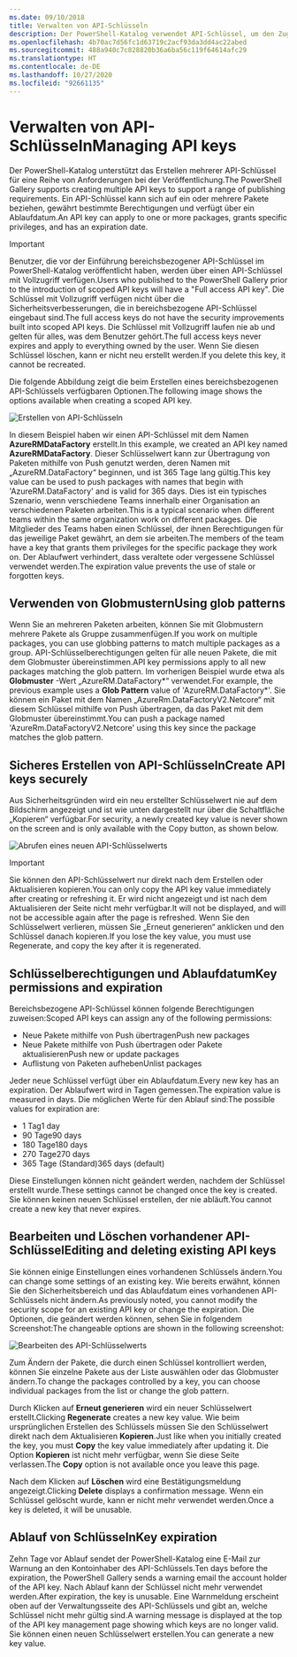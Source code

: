 ```yaml
---
ms.date: 09/10/2018
title: Verwalten von API-Schlüsseln
description: Der PowerShell-Katalog verwendet API-Schlüssel, um den Zugriff auf den Katalog für Inhaltsherausgeber zu authentifizieren.
ms.openlocfilehash: 4b70ac7d56fc1d63719c2acf93da3dd4ac22abed
ms.sourcegitcommit: 488a940c7c828820b36a6ba56c119f64614afc29
ms.translationtype: HT
ms.contentlocale: de-DE
ms.lasthandoff: 10/27/2020
ms.locfileid: "92661135"
---
```

# <a name="managing-api-keys"></a><span data-ttu-id="fb7ec-103">Verwalten von API-Schlüsseln</span><span class="sxs-lookup"><span data-stu-id="fb7ec-103">Managing API keys</span></span>

<span data-ttu-id="fb7ec-104">Der PowerShell-Katalog unterstützt das Erstellen mehrerer API-Schlüssel für eine Reihe von Anforderungen bei der Veröffentlichung.</span><span class="sxs-lookup"><span data-stu-id="fb7ec-104">The PowerShell Gallery supports creating multiple API keys to support a range of publishing requirements.</span></span> <span data-ttu-id="fb7ec-105">Ein API-Schlüssel kann sich auf ein oder mehrere Pakete beziehen, gewährt bestimmte Berechtigungen und verfügt über ein Ablaufdatum.</span><span class="sxs-lookup"><span data-stu-id="fb7ec-105">An API key can apply to one or more packages, grants specific privileges, and has an expiration date.</span></span>

> [!IMPORTANT]
> <span data-ttu-id="fb7ec-106">Benutzer, die vor der Einführung bereichsbezogener API-Schlüssel im PowerShell-Katalog veröffentlicht haben, werden über einen API-Schlüssel mit Vollzugriff verfügen.</span><span class="sxs-lookup"><span data-stu-id="fb7ec-106">Users who published to the PowerShell Gallery prior to the introduction of scoped API keys will have a "Full access API key".</span></span> <span data-ttu-id="fb7ec-107">Die Schlüssel mit Vollzugriff verfügen nicht über die Sicherheitsverbesserungen, die in bereichsbezogene API-Schlüssel eingebaut sind.</span><span class="sxs-lookup"><span data-stu-id="fb7ec-107">The full access keys do not have the security improvements built into scoped API keys.</span></span> <span data-ttu-id="fb7ec-108">Die Schlüssel mit Vollzugriff laufen nie ab und gelten für alles, was dem Benutzer gehört.</span><span class="sxs-lookup"><span data-stu-id="fb7ec-108">The full access keys never expires and apply to everything owned by the user.</span></span> <span data-ttu-id="fb7ec-109">Wenn Sie diesen Schlüssel löschen, kann er nicht neu erstellt werden.</span><span class="sxs-lookup"><span data-stu-id="fb7ec-109">If you delete this key, it cannot be recreated.</span></span>

<span data-ttu-id="fb7ec-110">Die folgende Abbildung zeigt die beim Erstellen eines bereichsbezogenen API-Schlüssels verfügbaren Optionen.</span><span class="sxs-lookup"><span data-stu-id="fb7ec-110">The following image shows the options available when creating a scoped API key.</span></span>

![Erstellen von API-Schlüsseln](media/creating-APIkeys/PSGallery_KeyScoped.png)

<span data-ttu-id="fb7ec-112">In diesem Beispiel haben wir einen API-Schlüssel mit dem Namen **AzureRMDataFactory** erstellt.</span><span class="sxs-lookup"><span data-stu-id="fb7ec-112">In this example, we created an API key named **AzureRMDataFactory**.</span></span> <span data-ttu-id="fb7ec-113">Dieser Schlüsselwert kann zur Übertragung von Paketen mithilfe von Push genutzt werden, deren Namen mit „AzureRM.DataFactory“ beginnen, und ist 365 Tage lang gültig.</span><span class="sxs-lookup"><span data-stu-id="fb7ec-113">This key value can be used to push packages with names that begin with 'AzureRM.DataFactory' and is valid for 365 days.</span></span> <span data-ttu-id="fb7ec-114">Dies ist ein typisches Szenario, wenn verschiedene Teams innerhalb einer Organisation an verschiedenen Paketen arbeiten.</span><span class="sxs-lookup"><span data-stu-id="fb7ec-114">This is a typical scenario when different teams within the same organization work on different packages.</span></span> <span data-ttu-id="fb7ec-115">Die Mitglieder des Teams haben einen Schlüssel, der ihnen Berechtigungen für das jeweilige Paket gewährt, an dem sie arbeiten.</span><span class="sxs-lookup"><span data-stu-id="fb7ec-115">The members of the team have a key that grants them privileges for the specific package they work on.</span></span>
<span data-ttu-id="fb7ec-116">Der Ablaufwert verhindert, dass veraltete oder vergessene Schlüssel verwendet werden.</span><span class="sxs-lookup"><span data-stu-id="fb7ec-116">The expiration value prevents the use of stale or forgotten keys.</span></span>

## <a name="using-glob-patterns"></a><span data-ttu-id="fb7ec-117">Verwenden von Globmustern</span><span class="sxs-lookup"><span data-stu-id="fb7ec-117">Using glob patterns</span></span>

<span data-ttu-id="fb7ec-118">Wenn Sie an mehreren Paketen arbeiten, können Sie mit Globmustern mehrere Pakete als Gruppe zusammenfügen.</span><span class="sxs-lookup"><span data-stu-id="fb7ec-118">If you work on multiple packages, you can use globbing patterns to match multiple packages as a group.</span></span> <span data-ttu-id="fb7ec-119">API-Schlüsselberechtigungen gelten für alle neuen Pakete, die mit dem Globmuster übereinstimmen.</span><span class="sxs-lookup"><span data-stu-id="fb7ec-119">API key permissions apply to all new packages matching the glob pattern.</span></span> <span data-ttu-id="fb7ec-120">Im vorherigen Beispiel wurde etwa als **Globmuster** -Wert „AzureRM.DataFactory\*“ verwendet.</span><span class="sxs-lookup"><span data-stu-id="fb7ec-120">For example, the previous example uses a **Glob Pattern** value of 'AzureRM.DataFactory\*'.</span></span> <span data-ttu-id="fb7ec-121">Sie können ein Paket mit dem Namen „AzureRm.DataFactoryV2.Netcore“ mit diesem Schlüssel mithilfe von Push übertragen, da das Paket mit dem Globmuster übereinstimmt.</span><span class="sxs-lookup"><span data-stu-id="fb7ec-121">You can push a package named 'AzureRm.DataFactoryV2.Netcore' using this key since the package matches the glob pattern.</span></span>

## <a name="create-api-keys-securely"></a><span data-ttu-id="fb7ec-122">Sicheres Erstellen von API-Schlüsseln</span><span class="sxs-lookup"><span data-stu-id="fb7ec-122">Create API keys securely</span></span>

<span data-ttu-id="fb7ec-123">Aus Sicherheitsgründen wird ein neu erstellter Schlüsselwert nie auf dem Bildschirm angezeigt und ist wie unten dargestellt nur über die Schaltfläche „Kopieren“ verfügbar.</span><span class="sxs-lookup"><span data-stu-id="fb7ec-123">For security, a newly created key value is never shown on the screen and is only available with the Copy button, as shown below.</span></span>

![Abrufen eines neuen API-Schlüsselwerts](media/creating-APIkeys/PSGallery_CopyCreatedKey.png)

> [!IMPORTANT]
> <span data-ttu-id="fb7ec-125">Sie können den API-Schlüsselwert nur direkt nach dem Erstellen oder Aktualisieren kopieren.</span><span class="sxs-lookup"><span data-stu-id="fb7ec-125">You can only copy the API key value immediately after creating or refreshing it.</span></span> <span data-ttu-id="fb7ec-126">Er wird nicht angezeigt und ist nach dem Aktualisieren der Seite nicht mehr verfügbar.</span><span class="sxs-lookup"><span data-stu-id="fb7ec-126">It will not be displayed, and will not be accessible again after the page is refreshed.</span></span> <span data-ttu-id="fb7ec-127">Wenn Sie den Schlüsselwert verlieren, müssen Sie „Erneut generieren“ anklicken und den Schlüssel danach kopieren.</span><span class="sxs-lookup"><span data-stu-id="fb7ec-127">If you lose the key value, you must use Regenerate, and copy the key after it is regenerated.</span></span>

## <a name="key-permissions-and-expiration"></a><span data-ttu-id="fb7ec-128">Schlüsselberechtigungen und Ablaufdatum</span><span class="sxs-lookup"><span data-stu-id="fb7ec-128">Key permissions and expiration</span></span>

<span data-ttu-id="fb7ec-129">Bereichsbezogene API-Schlüssel können folgende Berechtigungen zuweisen:</span><span class="sxs-lookup"><span data-stu-id="fb7ec-129">Scoped API keys can assign any of the following permissions:</span></span>

- <span data-ttu-id="fb7ec-130">Neue Pakete mithilfe von Push übertragen</span><span class="sxs-lookup"><span data-stu-id="fb7ec-130">Push new packages</span></span>
- <span data-ttu-id="fb7ec-131">Neue Pakete mithilfe von Push übertragen oder Pakete aktualisieren</span><span class="sxs-lookup"><span data-stu-id="fb7ec-131">Push new or update packages</span></span>
- <span data-ttu-id="fb7ec-132">Auflistung von Paketen aufheben</span><span class="sxs-lookup"><span data-stu-id="fb7ec-132">Unlist packages</span></span>

<span data-ttu-id="fb7ec-133">Jeder neue Schlüssel verfügt über ein Ablaufdatum.</span><span class="sxs-lookup"><span data-stu-id="fb7ec-133">Every new key has an expiration.</span></span> <span data-ttu-id="fb7ec-134">Der Ablaufwert wird in Tagen gemessen.</span><span class="sxs-lookup"><span data-stu-id="fb7ec-134">The expiration value is measured in days.</span></span> <span data-ttu-id="fb7ec-135">Die möglichen Werte für den Ablauf sind:</span><span class="sxs-lookup"><span data-stu-id="fb7ec-135">The possible values for expiration are:</span></span>

- <span data-ttu-id="fb7ec-136">1 Tag</span><span class="sxs-lookup"><span data-stu-id="fb7ec-136">1 day</span></span>
- <span data-ttu-id="fb7ec-137">90 Tage</span><span class="sxs-lookup"><span data-stu-id="fb7ec-137">90 days</span></span>
- <span data-ttu-id="fb7ec-138">180 Tage</span><span class="sxs-lookup"><span data-stu-id="fb7ec-138">180 days</span></span>
- <span data-ttu-id="fb7ec-139">270 Tage</span><span class="sxs-lookup"><span data-stu-id="fb7ec-139">270 days</span></span>
- <span data-ttu-id="fb7ec-140">365 Tage (Standard)</span><span class="sxs-lookup"><span data-stu-id="fb7ec-140">365 days (default)</span></span>

<span data-ttu-id="fb7ec-141">Diese Einstellungen können nicht geändert werden, nachdem der Schlüssel erstellt wurde.</span><span class="sxs-lookup"><span data-stu-id="fb7ec-141">These settings cannot be changed once the key is created.</span></span> <span data-ttu-id="fb7ec-142">Sie können keinen neuen Schlüssel erstellen, der nie abläuft.</span><span class="sxs-lookup"><span data-stu-id="fb7ec-142">You cannot create a new key that never expires.</span></span>

## <a name="editing-and-deleting-existing-api-keys"></a><span data-ttu-id="fb7ec-143">Bearbeiten und Löschen vorhandener API-Schlüssel</span><span class="sxs-lookup"><span data-stu-id="fb7ec-143">Editing and deleting existing API keys</span></span>

<span data-ttu-id="fb7ec-144">Sie können einige Einstellungen eines vorhandenen Schlüssels ändern.</span><span class="sxs-lookup"><span data-stu-id="fb7ec-144">You can change some settings of an existing key.</span></span> <span data-ttu-id="fb7ec-145">Wie bereits erwähnt, können Sie den Sicherheitsbereich und das Ablaufdatum eines vorhandenen API-Schlüssels nicht ändern.</span><span class="sxs-lookup"><span data-stu-id="fb7ec-145">As previously noted, you cannot modify the security scope for an existing API key or change the expiration.</span></span> <span data-ttu-id="fb7ec-146">Die Optionen, die geändert werden können, sehen Sie in folgendem Screenshot:</span><span class="sxs-lookup"><span data-stu-id="fb7ec-146">The changeable options are shown in the following screenshot:</span></span>

![Bearbeiten des API-Schlüsselwerts](media/creating-APIkeys/PSGallery_EditAPIKey.png)

<span data-ttu-id="fb7ec-148">Zum Ändern der Pakete, die durch einen Schlüssel kontrolliert werden, können Sie einzelne Pakete aus der Liste auswählen oder das Globmuster ändern.</span><span class="sxs-lookup"><span data-stu-id="fb7ec-148">To change the packages controlled by a key, you can choose individual packages from the list or change the glob pattern.</span></span>

<span data-ttu-id="fb7ec-149">Durch Klicken auf **Erneut generieren** wird ein neuer Schlüsselwert erstellt.</span><span class="sxs-lookup"><span data-stu-id="fb7ec-149">Clicking **Regenerate** creates a new key value.</span></span> <span data-ttu-id="fb7ec-150">Wie beim ursprünglichen Erstellen des Schlüssels müssen Sie den Schlüsselwert direkt nach dem Aktualisieren **Kopieren**.</span><span class="sxs-lookup"><span data-stu-id="fb7ec-150">Just like when you initially created the key, you must **Copy** the key value immediately after updating it.</span></span> <span data-ttu-id="fb7ec-151">Die Option **Kopieren** ist nicht mehr verfügbar, wenn Sie diese Seite verlassen.</span><span class="sxs-lookup"><span data-stu-id="fb7ec-151">The **Copy** option is not available once you leave this page.</span></span>

<span data-ttu-id="fb7ec-152">Nach dem Klicken auf **Löschen** wird eine Bestätigungsmeldung angezeigt.</span><span class="sxs-lookup"><span data-stu-id="fb7ec-152">Clicking **Delete** displays a confirmation message.</span></span> <span data-ttu-id="fb7ec-153">Wenn ein Schlüssel gelöscht wurde, kann er nicht mehr verwendet werden.</span><span class="sxs-lookup"><span data-stu-id="fb7ec-153">Once a key is deleted, it will be unusable.</span></span>

## <a name="key-expiration"></a><span data-ttu-id="fb7ec-154">Ablauf von Schlüsseln</span><span class="sxs-lookup"><span data-stu-id="fb7ec-154">Key expiration</span></span>

<span data-ttu-id="fb7ec-155">Zehn Tage vor Ablauf sendet der PowerShell-Katalog eine E-Mail zur Warnung an den Kontoinhaber des API-Schlüssels.</span><span class="sxs-lookup"><span data-stu-id="fb7ec-155">Ten days before the expiration, the PowerShell Gallery sends a warning email the account holder of the API key.</span></span> <span data-ttu-id="fb7ec-156">Nach Ablauf kann der Schlüssel nicht mehr verwendet werden.</span><span class="sxs-lookup"><span data-stu-id="fb7ec-156">After expiration, the key is unusable.</span></span> <span data-ttu-id="fb7ec-157">Eine Warnmeldung erscheint oben auf der Verwaltungsseite des API-Schlüssels und gibt an, welche Schlüssel nicht mehr gültig sind.</span><span class="sxs-lookup"><span data-stu-id="fb7ec-157">A warning message is displayed at the top of the API key management page showing which keys are no longer valid.</span></span> <span data-ttu-id="fb7ec-158">Sie können einen neuen Schlüsselwert erstellen.</span><span class="sxs-lookup"><span data-stu-id="fb7ec-158">You can generate a new key value.</span></span>
